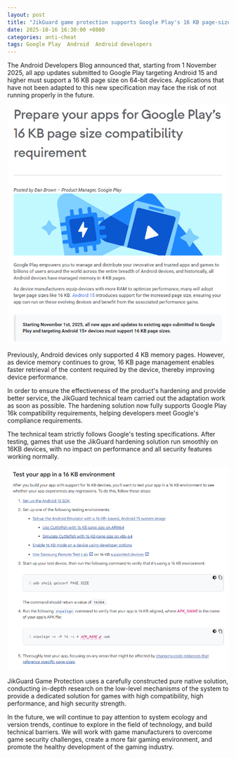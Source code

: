 ```yaml
---
layout: post
title: "JikGuard game protection supports Google Play's 16 KB page-size compatibility requirement"
date: 2025-10-16 16:30:00 +0800
categories: anti-cheat
tags: Google Play  Android  Android developers
---
```


The Android Developers Blog announced that, starting from 1 November 2025, all app updates submitted to Google Play targeting Android 15 and higher must support a 16 KB page size on 64-bit devices. Applications that have not been adapted to this new specification may face the risk of not running properly in the future.<!-- more -->

![315_21](/assets/res/2025/GooglePlay1.png)  

Previously, Android devices only supported 4 KB memory pages. However, as device memory continues to grow, 16 KB page management enables faster retrieval of the content required by the device, thereby improving device performance.

In order to ensure the effectiveness of the product's hardening and provide better service, the JikGuard technical team carried out the adaptation work as soon as possible. The hardening solution now fully supports Google Play 16k compatibility requirements, helping developers meet Google's compliance requirements.

The technical team strictly follows Google's testing specifications. After testing, games that use the JikGuard hardening solution run smoothly on 16KB devices, with no impact on performance and all security features working normally.

![315_21](/assets/res/2025/GooglePlay2.png)  

JikGuard Game Protection uses a carefully constructed pure native solution, conducting in-depth research on the low-level mechanisms of the system to provide a dedicated solution for games with high compatibility, high performance, and high security strength.

In the future, we will continue to pay attention to system ecology and version trends, continue to explore in the field of technology, and build technical barriers. We will work with game manufacturers to overcome game security challenges, create a more fair gaming environment, and promote the healthy development of the gaming industry.